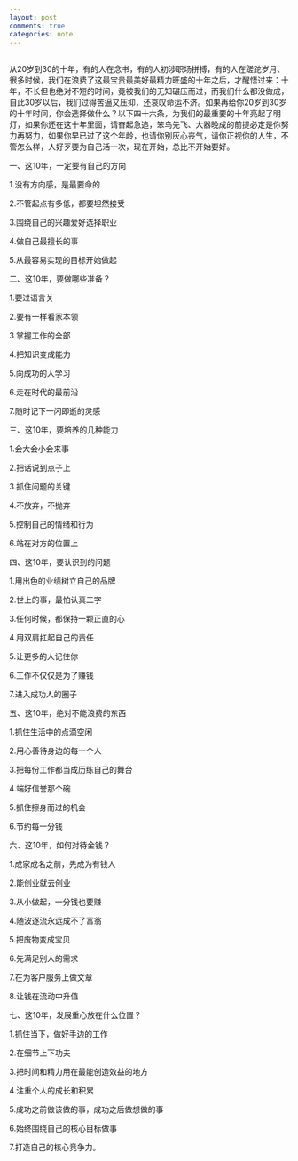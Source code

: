 ```yaml
---
layout: post
comments: true
categories: note
---
```


## 

从20岁到30的十年，有的人在念书，有的人初涉职场拼搏，有的人在蹉跎岁月、很多时候，我们在浪费了这最宝贵最美好最精力旺盛的十年之后，才醒悟过来：十年，不长但也绝对不短的时间，竟被我们的无知碾压而过，而我们什么都没做成，自此30岁以后，我们过得苦逼又压抑，还哀叹命运不济。如果再给你20岁到30岁的十年时间，你会选择做什么？以下四十六条，为我们的最重要的十年亮起了明灯，如果你还在这十年里面，请奋起急追，笨鸟先飞、大器晚成的前提必定是你努力再努力，如果你早已过了这个年龄，也请你别灰心丧气，请你正视你的人生，不管怎么样，人好歹要为自己活一次，现在开始，总比不开始要好。

一、这10年，一定要有自己的方向

1.没有方向感，是最要命的

2.不管起点有多低，都要坦然接受

3.围绕自己的兴趣爱好选择职业

4.做自己最擅长的事

5.从最容易实现的目标开始做起

二、这10年，要做哪些准备？

1.要过语言关

2.要有一样看家本领

3.掌握工作的全部

4.把知识变成能力

5.向成功的人学习

6.走在时代的最前沿

7.随时记下一闪即逝的灵感

三、这10年，要培养的几种能力

1.会大会小会来事

2.把话说到点子上

3.抓住问题的关键

4.不放弃，不抛弃

5.控制自己的情绪和行为

6.站在对方的位置上

四、这10年，要认识到的问题

1.用出色的业绩树立自己的品牌

2.世上的事，最怕认真二字

3.任何时候，都保持一颗正直的心

4.用双肩扛起自己的责任

5.让更多的人记住你

6.工作不仅仅是为了赚钱

7.进入成功人的圈子

五、这10年，绝对不能浪费的东西

1.抓住生活中的点滴空闲

2.用心善待身边的每一个人

3.把每份工作都当成历练自己的舞台

4.端好信誉那个碗

5.抓住擦身而过的机会

6.节约每一分钱

六、这10年，如何对待金钱？

1.成家成名之前，先成为有钱人

2.能创业就去创业

3.从小做起，一分钱也要赚

4.随波逐流永远成不了富翁

5.把废物变成宝贝

6.先满足别人的需求

7.在为客户服务上做文章

8.让钱在流动中升值

七、这10年，发展重心放在什么位置？

1.抓住当下，做好手边的工作

2.在细节上下功夫

3.把时间和精力用在最能创造效益的地方

4.注重个人的成长和积累

5.成功之前做该做的事，成功之后做想做的事

6.始终围绕自己的核心目标做事

7.打造自己的核心竞争力。
